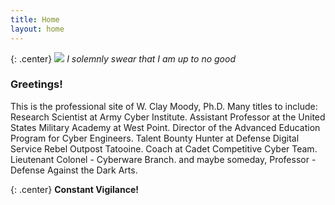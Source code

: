 ```yaml
---
title: Home
layout: home
---
```

{: .center}
![](/assets/pics/banner.jpg)
*I solemnly swear that I am up to no good*

### Greetings!

This is the professional site of W. Clay Moody, Ph.D. Many titles to include: Research Scientist at Army Cyber Institute. Assistant Professor at the United States Military Academy at West Point. Director of the Advanced Education Program for Cyber Engineers. Talent Bounty Hunter at Defense Digital Service Rebel Outpost Tatooine. Coach at Cadet Competitive Cyber Team. Lieutenant Colonel - Cyberware Branch. and maybe someday, Professor - Defense Against the Dark Arts.

{: .center}
**Constant Vigilance!**
